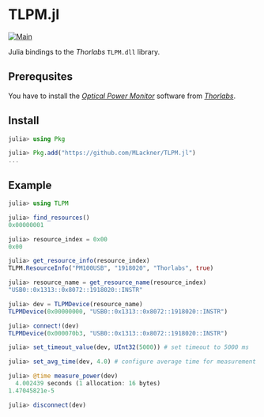 # TLPM.jl

[![Main](https://img.shields.io/badge/docs-main-blue.svg)](https://mlackner.github.io/TLPM.jl/)

Julia bindings to the *Thorlabs* `TLPM.dll` library.

## Prerequsites

You have to install the [*Optical Power Monitor*](https://www.thorlabs.de/software_pages/ViewSoftwarePage.cfm?Code=OPM) software from [*Thorlabs*](https://www.thorlabs.de/newgrouppage9.cfm?objectgroup_id=4037&pn=PM100USB).

## Install

```julia
julia> using Pkg

julia> Pkg.add("https://github.com/MLackner/TLPM.jl")
...
```

## Example

```julia
julia> using TLPM

julia> find_resources()
0x00000001

julia> resource_index = 0x00
0x00

julia> get_resource_info(resource_index)
TLPM.ResourceInfo("PM100USB", "1918020", "Thorlabs", true)

julia> resource_name = get_resource_name(resource_index)
"USB0::0x1313::0x8072::1918020::INSTR"

julia> dev = TLPMDevice(resource_name)
TLPMDevice(0x00000000, "USB0::0x1313::0x8072::1918020::INSTR")

julia> connect!(dev)
TLPMDevice(0x000070b3, "USB0::0x1313::0x8072::1918020::INSTR")

julia> set_timeout_value(dev, UInt32(5000)) # set timeout to 5000 ms

julia> set_avg_time(dev, 4.0) # configure average time for measurement to 4 s

julia> @time measure_power(dev)
  4.002439 seconds (1 allocation: 16 bytes)
1.47045821e-5

julia> disconnect(dev)

```

